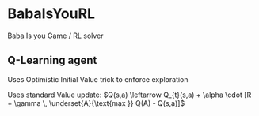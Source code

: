 # BabaIsYouRL
Baba Is you Game / RL solver

## Q-Learning agent

Uses Optimistic Initial Value trick to enforce exploration

Uses standard Value update:
$Q(s,a) \leftarrow Q_{t}(s,a) + \alpha \cdot [R + \gamma \, \underset{A}{\text{max }} Q(A) - Q(s,a)]$

